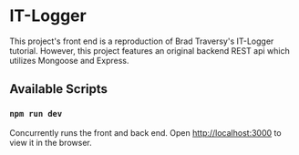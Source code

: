# IT-Logger
This project's front end is a reproduction of Brad Traversy's IT-Logger tutorial. However, this project features an original backend REST api which utilizes Mongoose and Express.

## Available Scripts

### `npm run dev`

Concurrently runs the front and back end.
Open [http://localhost:3000](http://localhost:3000) to view it in the browser.
